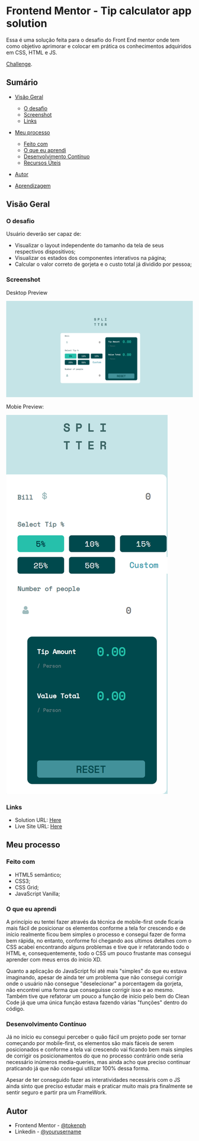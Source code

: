 # Frontend Mentor - Tip calculator app solution

Essa é uma solução feita para o desafio do Front End mentor onde tem como objetivo aprimorar e colocar em prática os conhecimentos adquiridos em CSS, HTML e JS.

[Challenge](https://www.frontendmentor.io/challenges/tip-calculator-app-ugJNGbJUX).

## Sumário

- [Visão Geral](#overview)
  
  - [O desafio](#the-challenge)
  - [Screenshot](#screenshot)
  - [Links](#links)
  
- [Meu processo](#my-process)
  
  - [Feito com](#built-with)
  - [O que eu aprendi](#what-i-learned)
  - [Desenvolvimento Contínuo](#continued-development)
  - [Recursos Úteis](#useful-resources)
  
- [Autor](#author)

- [Aprendizagem](#acknowledgments)

  

## Visão Geral

### O desafio

Usuário deverão ser capaz de:

* Visualizar o layout independente do tamanho da tela de seus respectivos dispositivos;
* Visualizar os estados dos componentes interativos na página;
* Calcular o valor correto de gorjeta e o custo total já dividido por pessoa;

### Screenshot

Desktop Preview

![Desktop Preview](./design/desktoppreview.png)

Mobie Preview:

![Mobile Preview](./design/mobilepreview.png)


### Links

- Solution URL: [Here](https://github.com/mbarbosasan/Tip-Calculator)
- Live Site URL: [Here](https://mbarbosasan.github.io/Tip-Calculator/)

## Meu processo

### Feito com

- HTML5 semântico;
- CSS3;
- CSS Grid;
- JavaScript Vanilla;

### O que eu aprendi

A princípio eu tentei fazer através da técnica de mobile-first onde ficaria mais fácil de posicionar os elementos conforme a tela for crescendo e de início realmente ficou bem simples o processo e consegui fazer de forma bem rápida, no entanto, conforme foi chegando aos ultimos detalhes com o CSS acabei encontrando alguns problemas e tive que ir refatorando todo o HTML e, consequentemente, todo o CSS um pouco frustante mas consegui aprender com meus erros do início XD.

Quanto a aplicação do JavaScript foi até mais "simples" do que eu estava imaginando, apesar de ainda ter um problema que não consegui corrigir onde o usuário não consegue "deselecionar" a porcentagem da gorjeta, não encontrei uma forma que conseguisse corrigir isso e ao mesmo. Também tive que refatorar um pouco a função de início pelo bem do Clean Code já que uma única função estava fazendo várias "funções" dentro do código.

### Desenvolvimento Contínuo

Já no início eu consegui perceber o quão fácil um projeto pode ser tornar começando por mobile-first, os elementos são mais fáceis de serem posicionados e conforme a tela vai crescendo vai ficando bem mais simples de corrigir os posicionamentos do que no processo contrário onde seria necessário inúmeros media-queries, mas ainda acho que preciso continuar praticando já que não consegui utilizar 100% dessa forma.

Apesar de ter conseguido fazer as interatividades necessáris com o JS ainda sinto que preciso estudar mais e praticar muito mais pra finalmente se sentir seguro e partir pra um FrameWork.

## Autor

- Frontend Mentor - [@tokenph](https://www.frontendmentor.io/profile/Tokenph)
- Linkedin - [@yourusername](https://www.linkedin.com/in/mbarbosasan/)
